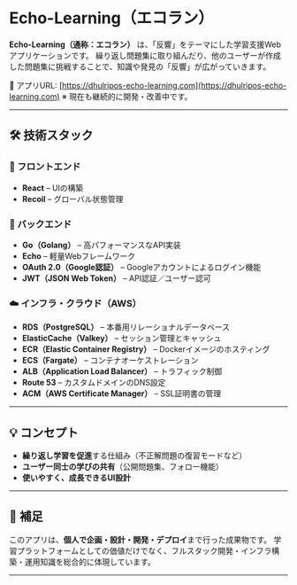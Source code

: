 # Echo-Learning（エコラン）

**Echo-Learning（通称：エコラン）** は、「反響」をテーマにした学習支援Webアプリケーションです。
繰り返し問題集に取り組んだり、他のユーザーが作成した問題集に挑戦することで、知識や発見の「反響」が広がっていきます。

🔗 アプリURL: [https://dhulripos-echo-learning.com](https://dhulripos-echo-learning.com)
※ 現在も継続的に開発・改善中です。

---

## 🛠 技術スタック

### 📱 フロントエンド

* **React** – UIの構築
* **Recoil** – グローバル状態管理

### 🚀 バックエンド

* **Go（Golang）** – 高パフォーマンスなAPI実装
* **Echo** – 軽量Webフレームワーク
* **OAuth 2.0（Google認証）** – Googleアカウントによるログイン機能
* **JWT（JSON Web Token）** – API認証／ユーザー認可

### ☁️ インフラ・クラウド（AWS）

* **RDS（PostgreSQL）** – 本番用リレーショナルデータベース
* **ElasticCache（Valkey）** – セッション管理とキャッシュ
* **ECR（Elastic Container Registry）** – Dockerイメージのホスティング
* **ECS（Fargate）** – コンテナオーケストレーション
* **ALB（Application Load Balancer）** – トラフィック制御
* **Route 53** – カスタムドメインのDNS設定
* **ACM（AWS Certificate Manager）** – SSL証明書の管理

---

## 💡 コンセプト

* **繰り返し学習を促進**する仕組み（不正解問題の復習モードなど）
* **ユーザー同士の学びの共有**（公開問題集、フォロー機能）
* **使いやすく、成長できるUI設計**

---

## 📌 補足

このアプリは、**個人で企画・設計・開発・デプロイ**まで行った成果物です。
学習プラットフォームとしての価値だけでなく、フルスタック開発・インフラ構築・運用知識を総合的に体現しています。

---

